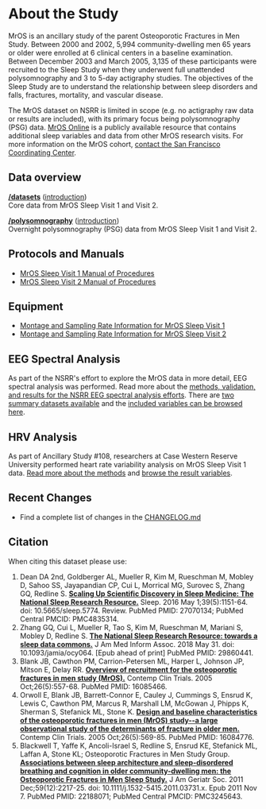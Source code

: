 # About the Study

MrOS is an ancillary study of the parent Osteoporotic Fractures in Men Study. Between 2000 and 2002, 5,994 community-dwelling men 65 years or older were enrolled at 6 clinical centers in a baseline examination. Between December 2003 and March 2005, 3,135 of these participants were recruited to the Sleep Study when they underwent full unattended polysomnography and 3 to 5-day actigraphy studies. The objectives of the Sleep Study are to understand the relationship between sleep disorders and falls, fractures, mortality, and vascular disease.

The MrOS dataset on NSRR is limited in scope (e.g. no actigraphy raw data or results are included), with its primary focus being polysomnography (PSG) data. [MrOS Online](https://mrosdata.sfcc-cpmc.net/) is a publicly available resource that contains additional sleep variables and data from other MrOS research visits. For more information on the MrOS cohort, [contact the San Francisco Coordinating Center](http://coordinatingcenter.ucsf.edu/research/studies.php).

## Data overview

**[/datasets](:files_path:/datasets)** ([introduction](:pages_path:/dataset-introduction.md)) <br/> Core data from MrOS Sleep Visit 1 and Visit 2.

**[/polysomnography](:files_path:/polysomnography)** ([introduction](:pages_path:/polysomnography-introduction.md))<br/> Overnight polysomnography (PSG) data from MrOS Sleep Visit 1 and Visit 2.

## Protocols and Manuals

- [MrOS Sleep Visit 1 Manual of Procedures](:files_path:/documentation?f=MrOS_Visit1_PSG_Manual_of_Procedures.pdf)
- [MrOS Sleep Visit 2 Manual of Procedures](:files_path:/documentation?f=MrOS_Visit2_PSG_Manual_of_Procedures.pdf)

## Equipment
- [Montage and Sampling Rate Information for MrOS Sleep Visit 1](:pages_path:/equipment-mros1.md)
- [Montage and Sampling Rate Information for MrOS Sleep Visit 2](:pages_path:/equipment-mros2.md)

## EEG Spectral Analysis

As part of the NSRR's effort to explore the MrOS data in more detail, EEG spectral analysis was performed. Read more about the [methods, validation, and results for the NSRR EEG spectral analysis efforts](:pages_path:/eeg-spectral-analysis.md). There are [two summary datasets available](:files_path:/datasets/eeg-spectral-analysis) and the [included variables can be browsed here](https://www.sleepdata.org/datasets/mros/variables?folder=Spectral+Analysis).

## HRV Analysis

As part of Ancillary Study #108, researchers at Case Western Reserve University performed heart rate variability analysis on MrOS Sleep Visit 1 data. [Read more about the methods](:files_path:/documentation?f=MrOS_Visit1_HVS_Dataset_Information.pdf) and [browse the result variables](https://www.sleepdata.org/datasets/mros/variables?folder=HRV+Analysis).

## Recent Changes

- Find a complete list of changes in the [CHANGELOG.md](:pages_path:/CHANGELOG.md)

## Citation

When citing this dataset please use:

1. Dean DA 2nd, Goldberger AL, Mueller R, Kim M, Rueschman M, Mobley D, Sahoo SS, Jayapandian CP, Cui L, Morrical MG, Surovec S, Zhang GQ, Redline S. [**Scaling Up Scientific Discovery in Sleep Medicine: The National Sleep Research Resource.**](https://www.ncbi.nlm.nih.gov/pubmed/27070134) Sleep. 2016 May 1;39(5):1151-64. doi: 10.5665/sleep.5774. Review. PubMed PMID: 27070134; PubMed Central PMCID: PMC4835314.
2. Zhang GQ, Cui L, Mueller R, Tao S, Kim M, Rueschman M, Mariani S, Mobley D, Redline S. [**The National Sleep Research Resource: towards a sleep data commons.**](https://www.ncbi.nlm.nih.gov/pubmed/29860441) J Am Med Inform Assoc. 2018 May 31. doi: 10.1093/jamia/ocy064. [Epub ahead of print] PubMed PMID: 29860441.
3. Blank JB, Cawthon PM, Carrion-Petersen ML, Harper L, Johnson JP, Mitson E, Delay RR. [**Overview of recruitment for the osteoporotic fractures in men study (MrOS).**](http://www.ncbi.nlm.nih.gov/pubmed/16085466) Contemp Clin Trials. 2005 Oct;26(5):557-68. PubMed PMID: 16085466.
4. Orwoll E, Blank JB, Barrett-Connor E, Cauley J, Cummings S, Ensrud K, Lewis C, Cawthon PM, Marcus R, Marshall LM, McGowan J, Phipps K, Sherman S, Stefanick ML, Stone K. [**Design and baseline characteristics of the osteoporotic fractures in men (MrOS) study--a large observational study of the determinants of fracture in older men.**](http://www.ncbi.nlm.nih.gov/pubmed/16084776) Contemp Clin Trials. 2005 Oct;26(5):569-85. PubMed PMID: 16084776.
5. Blackwell T, Yaffe K, Ancoli-Israel S, Redline S, Ensrud KE, Stefanick ML, Laffan A, Stone KL; Osteoporotic Fractures in Men Study Group. [**Associations between sleep architecture and sleep-disordered breathing and cognition in older community-dwelling men: the Osteoporotic Fractures in Men Sleep Study.**](http://www.ncbi.nlm.nih.gov/pubmed/22188071) J Am Geriatr Soc. 2011 Dec;59(12):2217-25. doi: 10.1111/j.1532-5415.2011.03731.x. Epub 2011 Nov 7. PubMed PMID: 22188071; PubMed Central PMCID: PMC3245643.
